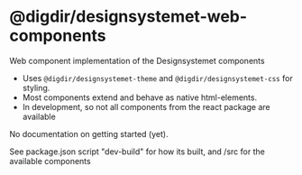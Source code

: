 # @digdir/designsystemet-web-components

Web component implementation of the Designsystemet components

- Uses `@digdir/designsystemet-theme` and `@digdir/designsystemet-css` for styling.
- Most components extend and behave as native html-elements.
- In development, so not all components from the react package are available

No documentation on getting started (yet). 

See package.json script "dev-build" for how its built, and /src for the available components
